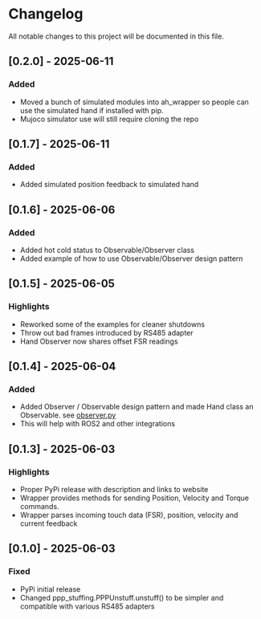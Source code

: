 # Changelog

All notable changes to this project will be documented in this file.

## [0.2.0] - 2025-06-11
### Added
- Moved a bunch of simulated modules into ah_wrapper so people can use the 
simulated hand if installed with pip.
- Mujoco simulator use will still require cloning the repo

## [0.1.7] - 2025-06-11
### Added
- Added simulated position feedback to simulated hand

## [0.1.6] - 2025-06-06
### Added
- Added hot cold status to Observable/Observer class
- Added example of how to use Observable/Observer design pattern

## [0.1.5] - 2025-06-05
### Highlights
- Reworked some of the examples for cleaner shutdowns
- Throw out bad frames introduced by RS485 adapter
- Hand Observer now shares offset FSR readings

## [0.1.4] - 2025-06-04
### Added
- Added Observer / Observable design pattern and made Hand class an Observable.
  see [observer.py](https://github.com/psyonicinc/ability-hand-api/blob/master/python/ah_wrapper/observer.py)
- This will help with ROS2 and other integrations

## [0.1.3] - 2025-06-03
### Highlights
- Proper PyPi release with description and links to website
- Wrapper provides methods for sending Position, Velocity and Torque commands. 
- Wrapper parses incoming touch data (FSR), position, velocity and current
  feedback

## [0.1.0] - 2025-06-03
### Fixed
- PyPi initial release
- Changed ppp_stuffing.PPPUnstuff.unstuff() to be simpler and compatible with
  various RS485 adapters 
